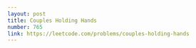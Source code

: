 ```yaml
---
layout: post
title: Couples Holding Hands
number: 765
link: https://leetcode.com/problems/couples-holding-hands
---
```

